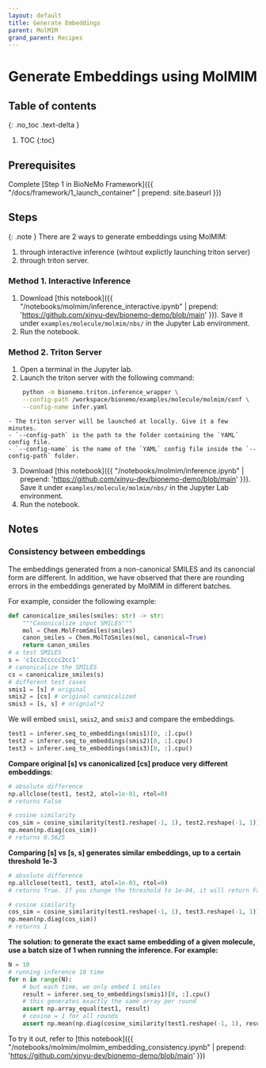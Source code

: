 ```yaml
---
layout: default
title: Generate Embeddings
parent: MolMIM
grand_parent: Recipes
---
```

# Generate Embeddings using MolMIM

## Table of contents
{: .no_toc .text-delta }

1. TOC
{:toc}


## Prerequisites
Complete [Step 1 in BioNeMo Framework]({{ "/docs/framework/1_launch_container" | prepend: site.baseurl }})

## Steps
{: .note }
There are 2 ways to generate embeddings using MolMIM: 

1. through interactive inference (wihtout explictly launching triton server)
2. through triton server. 

### Method 1. Interactive Inference
1. Download [this notebook]({{ "/notebooks/molmim/inference_interactive.ipynb" | prepend: 'https://github.com/xinyu-dev/bionemo-demo/blob/main' }}). Save it under `examples/molecule/molmim/nbs/` in the Jupyter Lab environment.
2. Run the notebook. 

### Method 2. Triton Server
1. Open a terminal in the Jupyter lab. 
2. Launch the triton server with the following command: 
```bash
	python -m bionemo.triton.inference_wrapper \
    --config-path /workspace/bionemo/examples/molecule/molmim/conf \
    --config-name infer.yaml
```
	- The triton server will be launched at locally. Give it a few minutes.  
	- `--config-path` is the path to the folder containing the `YAML` config file.
	- `--config-name` is the name of the `YAML` config file inside the `--config-path` folder.

3. Download [this notebook]({{ "/notebooks/molmim/inference.ipynb" | prepend: 'https://github.com/xinyu-dev/bionemo-demo/blob/main' }}). Save it under `examples/molecule/molmim/nbs/` in the Jupyter Lab environment.
4. Run the notebook.

## Notes
### Consistency between embeddings
The embeddings generated from a non-canonical SMILES and its canoncial form are different. In addition, we have observed that there are rounding errors in the embeddings generated by MolMIM in different batches. 

For example, consider the following example: 
```python
def canonicalize_smiles(smiles: str) -> str:
    """Canonicalize input SMILES"""
    mol = Chem.MolFromSmiles(smiles)
    canon_smiles = Chem.MolToSmiles(mol, canonical=True)
    return canon_smiles
# a test SMILES
s = 'c1cc2ccccc2cc1'
# canonicalize the SMILES
cs = canonicalize_smiles(s)
# different test cases
smis1 = [s] # original
smis2 = [cs] # original canoicalized
smis3 = [s, s] # orignial*2
```

We will embed `smis1`, `smis2`, and `smis3` and compare the embeddings. 

```python
test1 = inferer.seq_to_embeddings(smis1)[0, :].cpu()
test2 = inferer.seq_to_embeddings(smis2)[0, :].cpu()
test3 = inferer.seq_to_embeddings(smis3)[0, :].cpu()
```

**Compare original [s] vs canonicalized  [cs] produce very different embeddings**: 
```python
# absolute difference
np.allclose(test1, test2, atol=1e-01, rtol=0)
# returns False

# cosine similarity
cos_sim = cosine_similarity(test1.reshape(-1, 1), test2.reshape(-1, 1))
np.mean(np.diag(cos_sim))
# returns 0.5625
```

**Comparing [s] vs [s, s] generates similar embeddings, up to a certain threshold 1e-3**
```python
# absolute difference
np.allclose(test1, test3, atol=1e-03, rtol=0)
# returns True. If you change the threshold to 1e-04, it will return False.

# cosine similarity
cos_sim = cosine_similarity(test1.reshape(-1, 1), test3.reshape(-1, 1))
np.mean(np.diag(cos_sim))
# returns 1
```

**The solution: to generate the exact same embedding of a given molecule, use a batch size of 1 when running the inference. For example:**
```python
N = 10
# running inference 10 time
for n in range(N): 
	# but each time, we only embed 1 smiles
    result = inferer.seq_to_embeddings(smis1)[0, :].cpu()
    # this generates exactly the same array per round
    assert np.array_equal(test1, result)
    # cosine = 1 for all rounds
    assert np.mean(np.diag(cosine_similarity(test1.reshape(-1, 1), result.reshape(-1, 1)))) == 1
```

To try it out,  refer to [this notebook]({{ "/notebooks/molmim/molmim_embedding_consistency.ipynb" | prepend: 'https://github.com/xinyu-dev/bionemo-demo/blob/main' }})